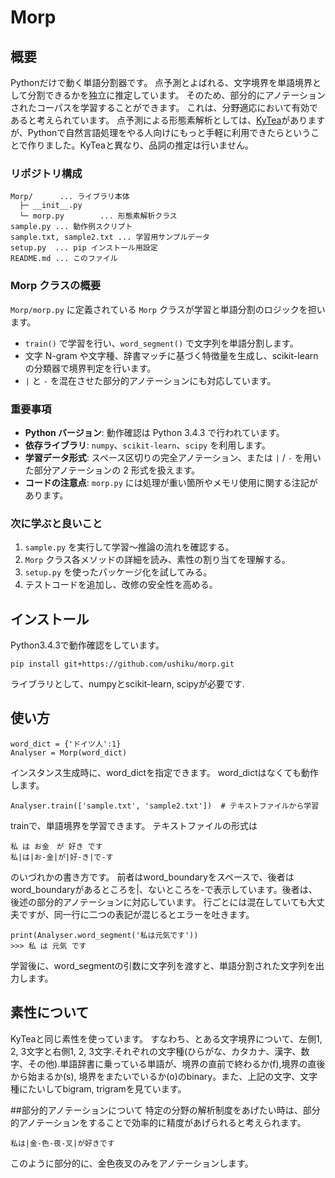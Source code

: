 # Morp

## 概要
Pythonだけで動く単語分割器です。
点予測とよばれる、文字境界を単語境界として分割できるかを独立に推定しています。
そのため、部分的にアノテーションされたコーパスを学習することができます。
これは、分野適応において有効であると考えられています。
点予測による形態素解析としては、[KyTea](http://www.phontron.com/kytea/index-ja.html)がありますが、Pythonで自然言語処理をやる人向けにもっと手軽に利用できたらということで作りました。KyTeaと異なり、品詞の推定は行いません。

### リポジトリ構成
```
Morp/      ... ライブラリ本体
  ├─ __init__.py
  └─ morp.py        ... 形態素解析クラス
sample.py ... 動作例スクリプト
sample.txt, sample2.txt ... 学習用サンプルデータ
setup.py  ... pip インストール用設定
README.md ... このファイル
```

### Morp クラスの概要
`Morp/morp.py` に定義されている `Morp` クラスが学習と単語分割のロジックを担います。

- `train()` で学習を行い、`word_segment()` で文字列を単語分割します。
- 文字 N-gram や文字種、辞書マッチに基づく特徴量を生成し、scikit-learn の分類器で境界判定を行います。
- `|` と `-` を混在させた部分的アノテーションにも対応しています。

### 重要事項
- **Python バージョン**: 動作確認は Python 3.4.3 で行われています。
- **依存ライブラリ**: `numpy`、`scikit-learn`、`scipy` を利用します。
- **学習データ形式**: スペース区切りの完全アノテーション、または `|` / `-` を用いた部分アノテーションの 2 形式を扱えます。
- **コードの注意点**: `morp.py` には処理が重い箇所やメモリ使用に関する注記があります。

### 次に学ぶと良いこと
1. `sample.py` を実行して学習〜推論の流れを確認する。
2. `Morp` クラス各メソッドの詳細を読み、素性の割り当てを理解する。
3. `setup.py` を使ったパッケージ化を試してみる。
4. テストコードを追加し、改修の安全性を高める。

## インストール

Python3.4.3で動作確認をしています。
```
pip install git+https://github.com/ushiku/morp.git
```
ライブラリとして、numpyとscikit-learn, scipyが必要です.


## 使い方
```
word_dict = {'ドイツ人':1}
Analyser = Morp(word_dict)
```
インスタンス生成時に、word_dictを指定できます。 word_dictはなくても動作します。

```
Analyser.train(['sample.txt', 'sample2.txt'])  # テキストファイルから学習
```
trainで、単語境界を学習できます。
テキストファイルの形式は
```
私 は お金　が 好き です
私|は|お-金|が|好-き|で-す　　
```
のいづれかの書き方です。
前者はword_boundaryをスペースで、後者はword_boundaryがあるところを|、ないところを-で表示しています。後者は、後述の部分的アノテーションに対応しています。
行ごとには混在していても大丈夫ですが、同一行に二つの表記が混じるとエラーを吐きます。

```
print(Analyser.word_segment('私は元気です'))
>>> 私 は 元気 です
```
学習後に、word_segmentの引数に文字列を渡すと、単語分割された文字列を出力します。

## 素性について
KyTeaと同じ素性を使っています。
すなわち、とある文字境界について、左側1, 2, 3文字と右側1, 2, 3文字.それぞれの文字種(ひらがな、カタカナ、漢字、数字、その他).単語辞書に乗っている単語が、境界の直前で終わるか(f),境界の直後から始まるか(s),
境界をまたいでいるか(o)のbinary。また、上記の文字、文字種にたいしてbigram, trigramを見ています。

##部分的アノテーションについて
特定の分野の解析制度をあげたい時は、部分的アノテーションをすることで効率的に精度があげられると考えられます。 
```
私は|金-色-夜-叉|が好きです
```
このように部分的に、金色夜叉のみをアノテーションします。
